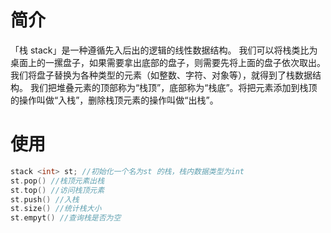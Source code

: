 # 简介
「栈 stack」是一种遵循先入后出的逻辑的线性数据结构。
我们可以将栈类比为桌面上的一摞盘子，如果需要拿出底部的盘子，则需要先将上面的盘子依次取出。我们将盘子替换为各种类型的元素（如整数、字符、对象等），就得到了栈数据结构。
我们把堆叠元素的顶部称为“栈顶”，底部称为“栈底”。将把元素添加到栈顶的操作叫做“入栈”，删除栈顶元素的操作叫做“出栈”。
# 使用
```cpp
stack <int> st; //初始化一个名为st 的栈，栈内数据类型为int
st.pop() //栈顶元素出栈
st.top() //访问栈顶元素
st.push() //入栈
st.size() //统计栈大小
st.empyt() //查询栈是否为空
```